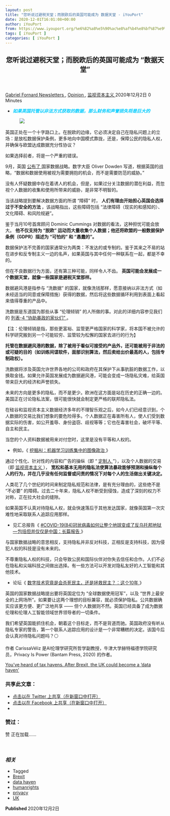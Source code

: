 ```yaml
---
layout: post
title: "您听说过避税天堂；而脱欧后的英国可能成为 数据天堂 - iYouPort"
date: 2020-12-01T16:01:08+00:00
author: iYouPort
from: https://www.iyouport.org/%e6%82%a8%e5%90%ac%e8%af%b4%e8%bf%87%e9%81%bf%e7%a8%8e%e5%a4%a9%e5%a0%82%ef%bc%9b%e8%80%8c%e8%84%b1%e6%ac%a7%e5%90%8e%e7%9a%84%e8%8b%b1%e5%9b%bd%e5%8f%af%e8%83%bd%e6%88%90%e4%b8%ba-%e6%95%b0/
tags: [ iYouPort ]
categories: [ iYouPort ]
---
```


<article class="post-15342 post type-post status-publish format-standard has-post-thumbnail hentry category-newsletters category-opinion category-3 tag-brexit tag-data-haven tag-humanrights tag-privacy tag-uk" id="post-15342">
 <header class="entry-header">
  <h1 class="entry-title">
   您听说过避税天堂；而脱欧后的英国可能成为 “数据天堂”
  </h1>
 </header>
 <div class="entry-meta">
  <span class="byline">
   <a href="https://www.iyouport.org/author/gabrielfornard/" rel="author" title="由Gabriel Fornard发布">
    Gabriel Fornard
   </a>
  </span>
  <span class="cat-links">
   <a href="https://www.iyouport.org/category/newsletters/" rel="category tag">
    Newsletters
   </a>
   ,
   <a href="https://www.iyouport.org/category/opinion/" rel="category tag">
    Opinion
   </a>
   ,
   <a href="https://www.iyouport.org/category/%e7%9b%91%e8%a7%86%e8%b5%84%e6%9c%ac%e4%b8%bb%e4%b9%89/" rel="category tag">
    监视资本主义
   </a>
  </span>
  <span class="published-on">
   <time class="entry-date published updated" datetime="2020-12-02T00:01:08+08:00">
    2020年12月2日
   </time>
  </span>
  <span class="word-count">
   0 Minutes
  </span>
 </div>
 <div class="entry-content">
  <ul>
   <li class="graf graf--p">
    <span style="color: #00ccff;">
     <em>
      <strong>
       如果英国托管以非法方式获取的数据，那么财务和声誉损失将是巨大的
      </strong>
     </em>
    </span>
   </li>
  </ul>
  <figure class="graf graf--figure">
   <img class="graf-image aligncenter jetpack-lazy-image" data-height="741" data-image-id="0*qgIdcIQQi3dsjhu2.jpg" data-lazy-src="https://i2.wp.com/cdn-images-1.medium.com/max/1067/0*qgIdcIQQi3dsjhu2.jpg?w=1100&amp;is-pending-load=1#038;ssl=1" data-recalc-dims="1" data-width="1000" src="https://i2.wp.com/cdn-images-1.medium.com/max/1067/0*qgIdcIQQi3dsjhu2.jpg?w=1100&amp;ssl=1" srcset="data:image/gif;base64,R0lGODlhAQABAIAAAAAAAP///yH5BAEAAAAALAAAAAABAAEAAAIBRAA7"/>
   <noscript>
    <img class="graf-image aligncenter" data-height="741" data-image-id="0*qgIdcIQQi3dsjhu2.jpg" data-recalc-dims="1" data-width="1000" src="https://i2.wp.com/cdn-images-1.medium.com/max/1067/0*qgIdcIQQi3dsjhu2.jpg?w=1100&amp;ssl=1"/>
   </noscript>
  </figure>
  <p class="graf graf--p">
   英国正处在一个十字路口上。在脱欧的边缘，它必须决定自己在隐私问题上的立场：是放松数据保护条例，更多地向中国模式靠拢，还是，保障公民的隐私人权，并确保与欧盟达成数据充分性协议？
  </p>
  <p class="graf graf--p">
   如果选择前者，将是一个严重的错误。
  </p>
  <p class="graf graf--p">
   9月，英国
   <a class="markup--anchor markup--p-anchor" data-href="https://www.gov.uk/government/publications/uk-national-data-strategy/national-data-strategy" href="https://www.gov.uk/government/publications/uk-national-data-strategy/national-data-strategy" rel="noopener noreferrer" target="_blank">
    公布了
   </a>
   国家数据战略。数字大臣 Oliver Dowden 写道，根据英国的战略，“数据和数据使用被视为需要拥抱的机会，而不是需要防范的威胁。”
  </p>
  <p class="graf graf--p">
   没有人怀疑数据中存在着诱人的机会，但是，如果过分关注数据的潜在利益，而忽视个人数据的收集和使用所带来的威胁，是非常不明智的。
  </p>
  <p class="graf graf--p">
   当该战略提到要解决数据方面的所谓 “障碍” 时，
   <strong class="markup--strong markup--p-strong">
    人们有理由开始担心英国会选择过于不安全的方法
   </strong>
   ，该战略指出，这些障碍包括 “法律障碍（现实的和感知的）、文化障碍、和风险规避”。
  </p>
  <p class="graf graf--p">
   鉴于当月10号首席顾问 Dominic Cummings 对数据的看法，这种担忧可能会放大。
   <strong class="markup--strong markup--p-strong">
    他不仅支持为 “脱欧” 运动而大量收集个人数据；他还将欧盟的一般数据保护条例（GDPR）描述为 “可怕的” 和 “愚蠢的”。
   </strong>
  </p>
  <p class="graf graf--p">
   数据保护法不完善的国家通常分为两类：不发达的或专制的。鉴于其来之不易的站在进步和反专制主义一边的名声，如果英国与其中任何一种联系在一起，都是不幸的。
  </p>
  <p class="graf graf--p">
   但在不良数据行为方面，还有第三种可能，同样令人不齿。
   <strong class="markup--strong markup--p-strong">
    英国可能会发展成一个数据天堂，就像一些国家是避税天堂那样。
   </strong>
  </p>
  <p class="graf graf--p">
   数据避风港是指参与 “洗数据” 的国家，就像洗钱那样，愿意接纳以非法方式（如未经适当的同意或保障措施）获得的数据，然后将这些数据循环利用到表面上看起来值得尊重的产品中。
  </p>
  <p class="graf graf--p">
   洗数据是东道国为那些从事 “伦理倾销” 的人所做的事。对此的详细内容参见我们的
   <a class="markup--anchor markup--p-anchor" data-href="https://start.me/p/aL8RrM/iyp-4" href="https://start.me/p/aL8RrM/iyp-4" rel="noopener noreferrer" target="_blank">
    列表-4 “协助暴政的家伙们”
   </a>
   。
  </p>
  <p class="graf graf--p">
   【注：伦理倾销是指，那些更富裕、监管更严格国家的科学家，将本国不被允许的科学研究搬到另一个可能较穷、监管较为松懈的国家去进行的行为】
  </p>
  <p class="graf graf--p">
   <strong class="markup--strong markup--p-strong">
    托管在数据避风港的数据，除了被用于看似可接受的产品外，还可能被用于非法的或可疑的目的（如训练间谍软件，面部识别算法，然后卖给出价最高的人，包括专制政权）。
   </strong>
  </p>
  <p class="graf graf--p">
   洗数据将涉及英国允许世界各地的公司和政府在其保护下从事肮脏的数据工作，以换取金钱。如果允许英国发展成为数据避风港，可能会变成一场隐私灾难，给英国带来巨大的经济和声誉损失。
  </p>
  <p class="graf graf--p">
   未来的方向是更多的隐私，而不是更少。欧洲在这方面是站在历史的正确一边的。美国正在讨论隐私法案，很可能很快就会制定更严格的联邦隐私法。
  </p>
  <p class="graf graf--p">
   在硅谷和监视资本主义数据经济多年的不理智乐观之后，如今人们已经意识到，个人数据的交易比我们想象的要危险得多。个人数据正在毒害所有人，使人们受到数据实际的伤害，如公开羞辱、身份盗窃、歧视等等；它也在毒害社会，破坏平等、自主和民主。
  </p>
  <p class="graf graf--p">
   当您的个人资料数据被用来对付您时，这里是没有平等和人权的。
  </p>
  <ul class="postList">
   <li class="graf graf--li">
    例如，《
    <a class="markup--anchor markup--li-anchor" data-href="https://www.iyouport.org/%e6%8c%96%e6%8e%98ai%ef%bc%9a%e6%9c%ba%e5%99%a8%e5%ad%a6%e4%b9%a0%e8%ae%ad%e7%bb%83%e9%9b%86%e4%b8%ad%e7%9a%84%e5%9b%be%e5%83%8f%e6%94%bf%e6%b2%bb/" href="https://www.iyouport.org/%e6%8c%96%e6%8e%98ai%ef%bc%9a%e6%9c%ba%e5%99%a8%e5%ad%a6%e4%b9%a0%e8%ae%ad%e7%bb%83%e9%9b%86%e4%b8%ad%e7%9a%84%e5%9b%be%e5%83%8f%e6%94%bf%e6%b2%bb/" rel="noopener noreferrer" target="_blank">
     挖掘AI：机器学习训练集中的图像政治
    </a>
    》
   </li>
  </ul>
  <p class="graf graf--p">
   通过个性化、针对性的内容和广告的操纵（即 “
   <a class="markup--anchor markup--p-anchor" data-href="https://www.iyouport.org/%e5%bd%93-%e4%b8%8d%e4%bd%9c%e6%81%b6-%e6%88%90%e4%b8%ba%e7%a9%ba%e8%b0%88%ef%bc%8c%e5%ae%9a%e5%88%b6%e4%ba%ba%e5%b0%86%e7%bb%88%e7%bb%93%e6%b0%91%e4%b8%bb/" href="https://www.iyouport.org/%e5%bd%93-%e4%b8%8d%e4%bd%9c%e6%81%b6-%e6%88%90%e4%b8%ba%e7%a9%ba%e8%b0%88%ef%bc%8c%e5%ae%9a%e5%88%b6%e4%ba%ba%e5%b0%86%e7%bb%88%e7%bb%93%e6%b0%91%e4%b8%bb/" rel="noopener noreferrer" target="_blank">
    定制人
   </a>
   ”），以及个人数据的交易（即
   <a class="markup--anchor markup--p-anchor" data-href="https://www.iyouport.org/%e7%9b%91%e8%a7%86%e8%b5%84%e6%9c%ac%e4%b8%bb%e4%b9%89%e7%9a%84%e8%a7%a3%e6%af%92%e5%89%82%e6%98%af%e4%bb%80%e4%b9%88/" href="https://www.iyouport.org/%e7%9b%91%e8%a7%86%e8%b5%84%e6%9c%ac%e4%b8%bb%e4%b9%89%e7%9a%84%e8%a7%a3%e6%af%92%e5%89%82%e6%98%af%e4%bb%80%e4%b9%88/" rel="noopener noreferrer" target="_blank">
    监视资本主义
   </a>
   ），
   <strong class="markup--strong markup--p-strong">
    宽松和基本无用的隐私法使算法暴政能够预测和操纵每个人的行为，并在几乎没有任何监督或问责的情况下对每个人的生活做出关键决定。
   </strong>
  </p>
  <p class="graf graf--p">
   人类花了几个世纪的时间来制定隐私规范和法律，是有充分理由的，这些绝不是 “不必要” 的障碍。过去二十年来，隐私人权不断受到侵蚀，造成了深刻的权力不对称，正在拉大社会的缝隙。
  </p>
  <p class="graf graf--p">
   如果英国不认真对待隐私人权，就会快速落后于其他发达国家，就像英国第一次灾难性地采取联系人追踪应用那样。
  </p>
  <ul class="postList">
   <li class="graf graf--li">
    见汇总报告《
    <a class="markup--anchor markup--li-anchor" data-href="https://www.iyouport.org/%e5%86%a0%e7%8a%b6%e7%97%85%e6%af%92%e5%a6%82%e4%bd%95%e8%ae%a9%e6%95%b4%e4%b8%aa%e5%9c%b0%e7%90%83%e5%8f%98%e6%88%90%e4%ba%86%e5%8f%8d%e4%b9%8c%e6%89%98%e9%82%a6%e5%9c%b0%e7%8b%b1%e2%80%8a-%e2%80%8a/" href="https://www.iyouport.org/%e5%86%a0%e7%8a%b6%e7%97%85%e6%af%92%e5%a6%82%e4%bd%95%e8%ae%a9%e6%95%b4%e4%b8%aa%e5%9c%b0%e7%90%83%e5%8f%98%e6%88%90%e4%ba%86%e5%8f%8d%e4%b9%8c%e6%89%98%e9%82%a6%e5%9c%b0%e7%8b%b1%e2%80%8a-%e2%80%8a/" rel="noopener noreferrer" target="_blank">
     #COVID-19(84)冠状病毒如何让整个地球变成了反乌托邦地狱 — 包括但并仅仅是中国：长篇报告
    </a>
    》
   </li>
  </ul>
  <p class="graf graf--p">
   与国家数据战略的意思相反，支持隐私并非反对科技，正相反是支持科技，因为侵犯人权的科技是没有未来的。
  </p>
  <p class="graf graf--p">
   不尊重隐私人权的科技，只会导致公民和国际伙伴对你失去信任和合作。人们不必在隐私和尖端科技之间做出选择。有一些方法可以开发对隐私友好的人工智能和其他技术。
  </p>
  <ul class="postList">
   <li class="graf graf--li">
    论坛《
    <a class="markup--anchor markup--li-anchor" data-href="https://www.iyouport.org/%e6%95%b0%e5%ad%97%e6%8a%80%e6%9c%af%e7%a9%b6%e7%ab%9f%e6%98%af%e4%bc%9a%e6%9d%80%e6%ad%bb%e6%b0%91%e4%b8%bb%ef%bc%8c%e8%bf%98%e6%98%af%e6%8b%af%e6%95%91%e6%b0%91%e4%b8%bb%ef%bc%9f%ef%bc%9a%e8%bf%99/" href="https://www.iyouport.org/%e6%95%b0%e5%ad%97%e6%8a%80%e6%9c%af%e7%a9%b6%e7%ab%9f%e6%98%af%e4%bc%9a%e6%9d%80%e6%ad%bb%e6%b0%91%e4%b8%bb%ef%bc%8c%e8%bf%98%e6%98%af%e6%8b%af%e6%95%91%e6%b0%91%e4%b8%bb%ef%bc%9f%ef%bc%9a%e8%bf%99/" rel="noopener noreferrer" target="_blank">
     数字技术究竟是会杀死民主，还是拯救民主？：这个10年
    </a>
    》
   </li>
  </ul>
  <p class="graf graf--p">
   英国的国家数据战略提出要将英国定位为 “全球数据使用冠军”，以及 “世界上最安全的上网场所”。如果要让这两个理想的目标兼容，就必须保护隐私。公共数据确实应该更方便、更广泛地共享 —— 但个人数据则不然。英国已经具备了成为数据伦理和伦理人工智能领域世界领导者的一切条件。
  </p>
  <p class="graf graf--p">
   我们希望英国能抓住机会，朝着这个目标走，而不是背道而驰。英国政府没有听从隐私专家的警告，第一个联系人追踪应用的设计是一个非常糟糕的决定。该国今后会认真对待隐私问题吗？⚪️
  </p>
  <p class="graf graf--p">
   作者 CarissaVéliz 是AI伦理学研究所哲学副教授，牛津大学赫特福德学院研究员，Privacy Is Power (Bantam Press, 2020) 的作者。
  </p>
  <p class="graf graf--p">
   <a class="markup--anchor markup--p-anchor" data-href="https://www.theguardian.com/commentisfree/2020/oct/17/uk-tax-brexit-data-haven-britain" href="https://www.theguardian.com/commentisfree/2020/oct/17/uk-tax-brexit-data-haven-britain" rel="noopener noreferrer" target="_blank">
    You’ve heard of tax havens. After Brexit, the UK could become a ‘data haven’
   </a>
  </p>
  <div id="atatags-1611829871-5fc669169c28a">
  </div>
  <div class="sharedaddy sd-sharing-enabled">
   <div class="robots-nocontent sd-block sd-social sd-social-icon sd-sharing">
    <h3 class="sd-title">
     共享此文章：
    </h3>
    <div class="sd-content">
     <ul>
      <li class="share-twitter">
       <a class="share-twitter sd-button share-icon no-text" data-shared="sharing-twitter-15342" href="https://www.iyouport.org/%e6%82%a8%e5%90%ac%e8%af%b4%e8%bf%87%e9%81%bf%e7%a8%8e%e5%a4%a9%e5%a0%82%ef%bc%9b%e8%80%8c%e8%84%b1%e6%ac%a7%e5%90%8e%e7%9a%84%e8%8b%b1%e5%9b%bd%e5%8f%af%e8%83%bd%e6%88%90%e4%b8%ba-%e6%95%b0/?share=twitter" rel="nofollow noopener noreferrer" target="_blank" title="点击以在 Twitter 上共享">
        <span>
        </span>
        <span class="sharing-screen-reader-text">
         点击以在 Twitter 上共享（在新窗口中打开）
        </span>
       </a>
      </li>
      <li class="share-facebook">
       <a class="share-facebook sd-button share-icon no-text" data-shared="sharing-facebook-15342" href="https://www.iyouport.org/%e6%82%a8%e5%90%ac%e8%af%b4%e8%bf%87%e9%81%bf%e7%a8%8e%e5%a4%a9%e5%a0%82%ef%bc%9b%e8%80%8c%e8%84%b1%e6%ac%a7%e5%90%8e%e7%9a%84%e8%8b%b1%e5%9b%bd%e5%8f%af%e8%83%bd%e6%88%90%e4%b8%ba-%e6%95%b0/?share=facebook" rel="nofollow noopener noreferrer" target="_blank" title="点击以在 Facebook 上共享">
        <span>
        </span>
        <span class="sharing-screen-reader-text">
         点击以在 Facebook 上共享（在新窗口中打开）
        </span>
       </a>
      </li>
      <li class="share-end">
      </li>
     </ul>
    </div>
   </div>
  </div>
  <div class="sharedaddy sd-block sd-like jetpack-likes-widget-wrapper jetpack-likes-widget-unloaded" data-name="like-post-frame-161182987-15342-5fc669169ca2b" data-src="https://widgets.wp.com/likes/#blog_id=161182987&amp;post_id=15342&amp;origin=www.iyouport.org&amp;obj_id=161182987-15342-5fc669169ca2b" id="like-post-wrapper-161182987-15342-5fc669169ca2b">
   <h3 class="sd-title">
    赞过：
   </h3>
   <div class="likes-widget-placeholder post-likes-widget-placeholder" style="height: 55px;">
    <span class="button">
     <span>
      赞
     </span>
    </span>
    <span class="loading">
     正在加载……
    </span>
   </div>
   <span class="sd-text-color">
   </span>
   <a class="sd-link-color">
   </a>
  </div>
  <div class="jp-relatedposts" id="jp-relatedposts">
   <h3 class="jp-relatedposts-headline">
    <em>
     相关
    </em>
   </h3>
  </div>
 </div>
 <div class="entry-footer">
  <ul class="post-tags light-text">
   <li>
    Tagged
   </li>
   <li>
    <a href="https://www.iyouport.org/tag/brexit/" rel="tag">
     Brexit
    </a>
   </li>
   <li>
    <a href="https://www.iyouport.org/tag/data-haven/" rel="tag">
     data haven
    </a>
   </li>
   <li>
    <a href="https://www.iyouport.org/tag/humanrights/" rel="tag">
     humanrights
    </a>
   </li>
   <li>
    <a href="https://www.iyouport.org/tag/privacy/" rel="tag">
     privacy
    </a>
   </li>
   <li>
    <a href="https://www.iyouport.org/tag/uk/" rel="tag">
     UK
    </a>
   </li>
  </ul>
 </div>
 <div class="entry-author-wrapper">
  <div class="site-posted-on">
   <strong>
    Published
   </strong>
   <time class="entry-date published updated" datetime="2020-12-02T00:01:08+08:00">
    2020年12月2日
   </time>
  </div>
 </div>
</article>

